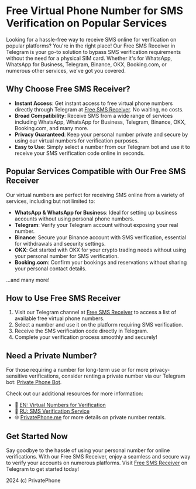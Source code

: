 # Free Virtual Phone Number for SMS Verification on Popular Services

Looking for a hassle-free way to receive SMS online for verification on popular platforms? You're in the right place! Our Free SMS Receiver in Telegram is your go-to solution to bypass SMS verification requirements without the need for a physical SIM card. Whether it's for WhatsApp, WhatsApp for Business, Telegram, Binance, OKX, Booking.com, or numerous other services, we've got you covered. 

## Why Choose Free SMS Receiver?

- **Instant Access**: Get instant access to free virtual phone numbers directly through Telegram at [Free SMS Receiver](https://t.me/FreeSmsReceiver). No waiting, no costs.
- **Broad Compatibility**: Receive SMS from a wide range of services including WhatsApp, WhatsApp for Business, Telegram, Binance, OKX, Booking.com, and many more.
- **Privacy Guaranteed**: Keep your personal number private and secure by using our virtual numbers for verification purposes.
- **Easy to Use**: Simply select a number from our Telegram bot and use it to receive your SMS verification code online in seconds.

## Popular Services Compatible with Our Free SMS Receiver

Our virtual numbers are perfect for receiving SMS online from a variety of services, including but not limited to:

- **WhatsApp & WhatsApp for Business**: Ideal for setting up business accounts without using personal phone numbers.
- **Telegram**: Verify your Telegram account without exposing your real number.
- **Binance**: Secure your Binance account with SMS verification, essential for withdrawals and security settings.
- **OKX**: Get started with OKX for your crypto trading needs without using your personal number for SMS verification.
- **Booking.com**: Confirm your bookings and reservations without sharing your personal contact details.

...and many more!

## How to Use Free SMS Receiver

1. Visit our Telegram channel at [Free SMS Receiver](https://t.me/FreeSmsReceiver) to access a list of available free virtual phone numbers.
2. Select a number and use it on the platform requiring SMS verification.
3. Receive the SMS verification code directly in Telegram.
4. Complete your verification process smoothly and securely!

## Need a Private Number?

For those requiring a number for long-term use or for more privacy-sensitive verifications, consider renting a private number via our Telegram bot: [Private Phone Bot](https://t.me/PrivatePhoneBot). 

Check out our additional resources for more information:
- 📰 [EN: Virtual Numbers for Verification](https://t.me/VirtualNumbersForVerification)
- 📰 [RU: SMS Verification Service](https://t.me/SmsVerificationService)
- 🌐 [PrivatePhone.me](https://privatephone.me/) for more details on private number rentals.

## Get Started Now

Say goodbye to the hassle of using your personal number for online verifications. With our Free SMS Receiver, enjoy a seamless and secure way to verify your accounts on numerous platforms. Visit [Free SMS Receiver](https://t.me/FreeSmsReceiver) on Telegram to get started today!


2024 (c) PrivatePhone
